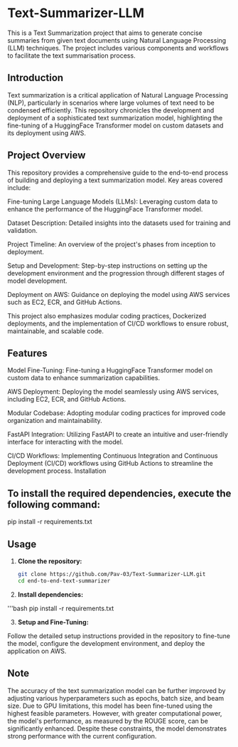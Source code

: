 # Text-Summarizer-LLM


This is a Text Summarization project that aims to generate concise summaries from given text documents using Natural Language Processing (LLM) techniques. The project includes various components and workflows to facilitate the text summarisation process.


## Introduction

Text summarization is a critical application of Natural Language Processing (NLP), particularly in scenarios where large volumes of text need to be condensed efficiently. This repository chronicles the development and deployment of a sophisticated text summarization model, highlighting the fine-tuning of a HuggingFace Transformer model on custom datasets and its deployment using AWS.

## Project Overview

This repository provides a comprehensive guide to the end-to-end process of building and deploying a text summarization model. Key areas covered include:

Fine-tuning Large Language Models (LLMs): Leveraging custom data to enhance  the performance of the HuggingFace Transformer model.

Dataset Description: Detailed insights into the datasets used for training and validation.

Project Timeline: An overview of the project's phases from inception to deployment.

Setup and Development: Step-by-step instructions on setting up the development environment and the progression through different stages of model development.

Deployment on AWS: Guidance on deploying the model using AWS services such as EC2, ECR, and GitHub Actions.

This project also emphasizes modular coding practices, Dockerized deployments, and the implementation of CI/CD workflows to ensure robust, maintainable, and scalable code.

## Features

Model Fine-Tuning: Fine-tuning a HuggingFace Transformer model on custom data to enhance summarization capabilities.

AWS Deployment: Deploying the model seamlessly using AWS services, including EC2, ECR, and GitHub Actions.

Modular Codebase: Adopting modular coding practices for improved code organization and maintainability.

FastAPI Integration: Utilizing FastAPI to create an intuitive and user-friendly interface for interacting with the model.

CI/CD Workflows: Implementing Continuous Integration and Continuous Deployment (CI/CD) workflows using GitHub Actions to streamline the development process.
Installation

## To install the required dependencies, execute the following command:


pip install -r requirements.txt

## Usage

1. **Clone the repository:**

   ```bash
   git clone https://github.com/Pav-03/Text-Summarizer-LLM.git
   cd end-to-end-text-summarizer


2. **Install dependencies:**

'''bash
pip install -r requirements.txt




3. **Setup and Fine-Tuning:**

Follow the detailed setup instructions provided in the repository to fine-tune the model, configure the development environment, and deploy the application on AWS.

## Note

The accuracy of the text summarization model can be further improved by adjusting various hyperparameters such as epochs, batch size, and beam size. Due to GPU limitations, this model has been fine-tuned using the highest feasible parameters. However, with greater computational power, the model's performance, as measured by the ROUGE score, can be significantly enhanced. Despite these constraints, the model demonstrates strong performance with the current configuration.